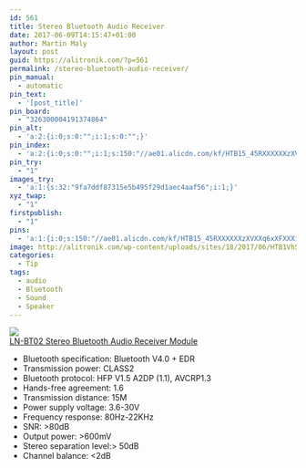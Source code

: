 ```yaml
---
id: 561
title: Stereo Bluetooth Audio Receiver
date: 2017-06-09T14:15:47+01:00
author: Martin Maly
layout: post
guid: https://alitronik.com/?p=561
permalink: /stereo-bluetooth-audio-receiver/
pin_manual:
  - automatic
pin_text:
  - '[post_title]'
pin_board:
  - "326300004191374864"
pin_alt:
  - 'a:2:{i:0;s:0:"";i:1;s:0:"";}'
pin_index:
  - 'a:2:{i:0;s:0:"";i:1;s:150:"//ae01.alicdn.com/kf/HTB15_45RXXXXXXzXVXXq6xXFXXXi/High-Quality-LN-BT02-Stereo-Smart-4-0-Bluetooth-Audio-Receiver-font-b-Module-b-font.jpg_220x220.jpg";}'
pin_try:
  - "1"
images_try:
  - 'a:1:{s:32:"9fa7ddf87315e5b495f29d1aec4aaf56";i:1;}'
xyz_twap:
  - "1"
firstpublish:
  - "1"
pins:
  - 'a:1:{i:0;s:150:"//ae01.alicdn.com/kf/HTB15_45RXXXXXXzXVXXq6xXFXXXi/High-Quality-LN-BT02-Stereo-Smart-4-0-Bluetooth-Audio-Receiver-font-b-Module-b-font.jpg_220x220.jpg";}'
image: http://alitronik.com/wp-content/uploads/sites/18/2017/06/HTB1VhSwRXXXXXcqXXXXq6xXFXXXA.jpg
categories:
  - Tip
tags:
  - audio
  - Bluetooth
  - Sound
  - Speaker
---
```

<a href="http://s.click.aliexpress.com/e/2biIqVn" target="_parent"><img src="//ae01.alicdn.com/kf/HTB15_45RXXXXXXzXVXXq6xXFXXXi/High-Quality-LN-BT02-Stereo-Smart-4-0-Bluetooth-Audio-Receiver-font-b-Module-b-font.jpg_220x220.jpg" /><span style="display: block;">LN-BT02 Stereo Bluetooth Audio Receiver Module</span></a>

  * Bluetooth specification: Bluetooth V4.0 + EDR
  * Transmission power: CLASS2
  * Bluetooth protocol: HFP V1.5 A2DP (1.1), AVCRP1.3
  * Hands-free agreement: 1.6
  * Transmission distance: 15M
  * Power supply voltage: 3.6-30V
  * Frequency response: 80Hz-22KHz
  * SNR: >80dB
  * Output power: >600mV
  * Stereo separation level:> 50dB
  * Channel balance: <2dB